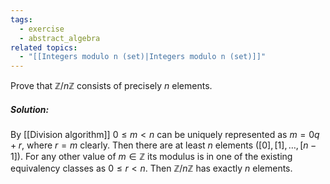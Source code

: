 ```yaml
---
tags:
  - exercise
  - abstract_algebra
related topics:
  - "[[Integers modulo n (set)|Integers modulo n (set)]]"
---
```

Prove that $\mathbb{Z}/n\mathbb{Z}$ consists of precisely $n$ elements.
##### Solution:
By [[Division algorithm]] $0\leq m <n$ can be uniquely represented as $m=0q+r$, where $r=m$ clearly. Then there are at least $n$ elements ($[0],[1],\dots,[n-1]$). For any other value of $m\in\mathbb{Z}$ its modulus is in one of the existing equivalency classes as $0\leq r<n$. Then $\mathbb{Z}/n\mathbb{Z}$ has exactly $n$ elements.